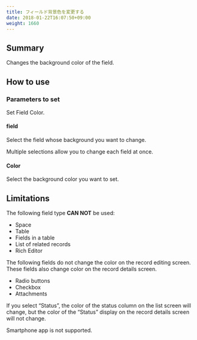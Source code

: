 ```yaml
---
title: フィールド背景色を変更する
date: 2018-01-22T16:07:50+09:00
weight: 1660
---
```

## Summary

Changes the background color of the field.

## How to use

### Parameters to set

Set Field Color.

#### field

Select the field whose background you want to change.

Multiple selections allow you to change each field at once.

#### Color

Select the background color you want to set.

## Limitations

The following field type **CAN NOT** be used:

-	Space
-	Table
-	Fields in a table
-	List of related records
-	Rich Editor

The following fields do not change the color on the record editing screen. These fields also change color on the record details screen.

-	Radio buttons
-	Checkbox
-	Attachments

If you select “Status”, the color of the status column on the list screen will change, but the color of the “Status” display on the record details screen will not change.

Smartphone app is not supported.
